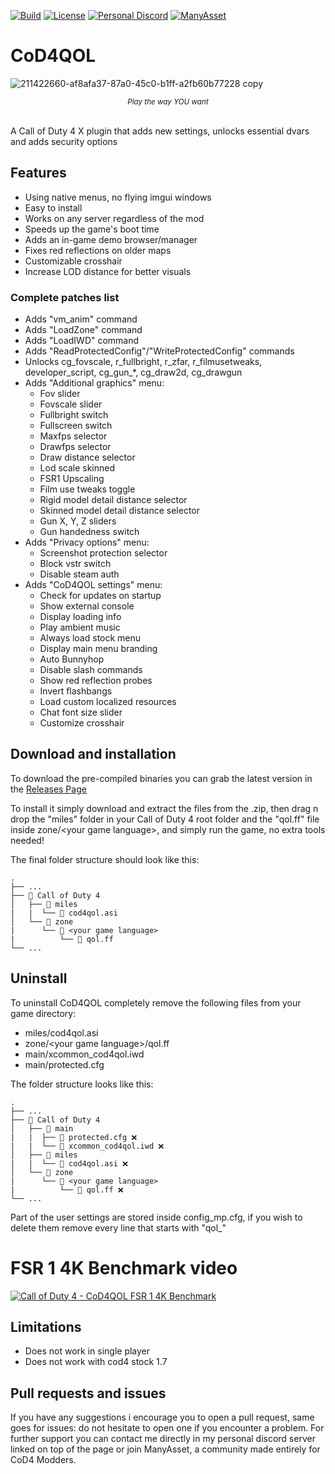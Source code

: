 [![Build](https://github.com/Rex109/CoD4QOL/actions/workflows/msbuild.yml/badge.svg)](https://github.com/Rex109/CoD4QOL/actions/workflows/msbuild.yml)
[![License](https://img.shields.io/badge/license-CC_BY--NC_4.0-blue)](https://creativecommons.org/licenses/by-nc/4.0/)
[![Personal Discord](https://img.shields.io/discord/953653773962739793?color=%237289DA&label=Personal%20Discord&logo=discord&logoColor=%23FFFFFF)](https://discord.gg/QDYk75vBBk)
[![ManyAsset](https://img.shields.io/discord/585171589750849538?color=%23FF8711&label=ManyAsset&logo=discord&logoColor=%23FFFFFF)](https://discord.gg/v2TWkeR)


# CoD4QOL

![211422660-af8afa37-87a0-45c0-b1ff-a2fb60b77228 copy](https://github.com/Rex109/CoD4QOL/assets/8615649/b907fe74-cef3-4690-b28b-b5889f6dd9cd)
*<p align="center"><sub>Play the way YOU want</sub></p>*
<br>
A Call of Duty 4 X plugin that adds new settings, unlocks essential dvars and adds security options

## Features
- Using native menus, no flying imgui windows
- Easy to install
- Works on any server regardless of the mod
- Speeds up the game's boot time
- Adds an in-game demo browser/manager
- Fixes red reflections on older maps
- Customizable crosshair
- Increase LOD distance for better visuals

### Complete patches list
- Adds "vm_anim" command
- Adds "LoadZone" command
- Adds "LoadIWD" command
- Adds "ReadProtectedConfig"/"WriteProtectedConfig" commands
- Unlocks cg_fovscale, r_fullbright, r_zfar, r_filmusetweaks, developer_script, cg_gun_*, cg_draw2d, cg_drawgun
- Adds "Additional graphics" menu:
  - Fov slider
  - Fovscale slider
  - Fullbright switch
  - Fullscreen switch
  - Maxfps selector
  - Drawfps selector
  - Draw distance selector
  - Lod scale skinned
  - FSR1 Upscaling
  - Film use tweaks toggle
  - Rigid model detail distance selector
  - Skinned model detail distance selector
  - Gun X, Y, Z sliders
  - Gun handedness switch
- Adds "Privacy options" menu:
  - Screenshot protection selector
  - Block vstr switch
  - Disable steam auth
- Adds "CoD4QOL settings" menu:
  - Check for updates on startup
  - Show external console
  - Display loading info
  - Play ambient music
  - Always load stock menu
  - Display main menu branding
  - Auto Bunnyhop
  - Disable slash commands
  - Show red reflection probes
  - Invert flashbangs
  - Load custom localized resources
  - Chat font size slider
  - Customize crosshair

## Download and installation 
To download the pre-compiled binaries you can grab the latest version in the [Releases Page](https://github.com/Rex109/Cod4QOL/releases)

To install it simply download and extract the files from the .zip, then drag n drop the "miles" folder in your Call of Duty 4 root folder and the "qol.ff" file inside zone/\<your game language\>, and simply run the game, no extra tools needed!

The final folder structure should look like this:
```
.
├── ...
├── 📁 Call of Duty 4
│   ├── 📁 miles
|   |  └── 📜 cod4qol.asi
│   └── 📁 zone
|      └── 📁 <your game language>
|          └── 📜 qol.ff
└── ...
```
## Uninstall
To uninstall CoD4QOL completely remove the following files from your game directory:
- miles/cod4qol.asi
- zone/\<your game language\>/qol.ff
- main/xcommon_cod4qol.iwd
- main/protected.cfg

The folder structure looks like this:
```
.
├── ...
├── 📁 Call of Duty 4
│   ├── 📁 main
|   |  ├── 📜 protected.cfg ❌
|   |  └── 📜 xcommon_cod4qol.iwd ❌
│   ├── 📁 miles
|   |  └── 📜 cod4qol.asi ❌
│   └── 📁 zone
|      └── 📁 <your game language>
|          └── 📜 qol.ff ❌
└── ...
```

Part of the user settings are stored inside config_mp.cfg, if you wish to delete them remove every line that starts with "qol_"

# FSR 1 4K Benchmark video
[![Call of Duty 4 - CoD4QOL FSR 1 4K Benchmark](https://img.youtube.com/vi/q7UkncTijTY/0.jpg)](https://www.youtube.com/watch?v=q7UkncTijTY)

## Limitations
- Does not work in single player
- Does not work with cod4 stock 1.7

## Pull requests and issues
If you have any suggestions i encourage you to open a pull request, same goes for issues: do not hesitate to open one if you encounter a problem.
For further support you can contact me directly in my personal discord server linked on top of the page or join ManyAsset, a community made entirely for CoD4 Modders.
